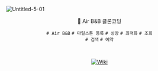 


![Untitled-5-01](https://user-images.githubusercontent.com/96989782/196950447-d4bc94f4-aa5e-4686-b4cc-a815b2c7a534.png)
<div align="center">

🏨 Air B&B 클론코딩 <br>

`# Air B&B` `# 마일스톤 등록` `# 성장` `# 최적화` `# 조회` <br/>
`# 검색` `# 예약`

</div>
<br/>

<div align="center">

[![Wiki](https://img.shields.io/badge/%E2%9C%A8%20Wiki-v1.0.0-brightgreen)](https://github.com/sally-ksh/airbnb/wiki/airbnb-%ED%81%B4%EB%A1%A0-%ED%94%84%EB%A1%9C%EC%A0%9D%ED%8A%B8)

</div>
